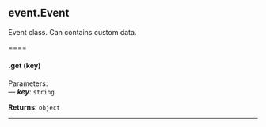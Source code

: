 


## event.Event

Event class. Can contains custom data.




====
#### .get (key) 

Parameters:<br>
— ***key***: `string`<br>

**Returns**: `object`



* * *




